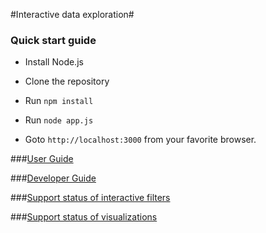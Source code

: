 #Interactive data exploration#


### Quick start guide ###

* Install Node.js
* Clone the repository
* Run ```npm install```
* Run ```node app.js```

* Goto ```http://localhost:3000``` from your favorite browser.


###[User Guide](https://bitbucket.org/BMI/interactive-data-exporation/wiki/User%20Guide)

###[Developer Guide](https://bitbucket.org/BMI/interactive-data-exporation/wiki/Developer%20Guide)

###[Support status of interactive filters](https://bitbucket.org/BMI/interactive-data-exporation/wiki/interactiveFilters.json%20support%20status%20for%20filtering%20visualizations.)

###[Support status of visualizations](https://bitbucket.org/BMI/interactive-data-exporation/wiki/Visualization.json%20support%20status)
